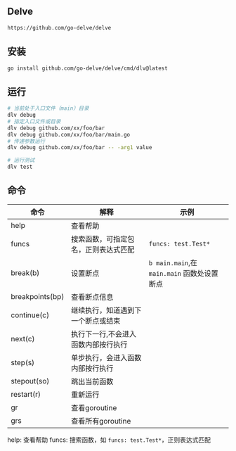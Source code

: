 ## Delve

```bash
https://github.com/go-delve/delve
```

## 安装

```bash
go install github.com/go-delve/delve/cmd/dlv@latest
```

## 运行

```bash
# 当前处于入口文件（main）目录
dlv debug
# 指定入口文件或目录
dlv debug github.com/xx/foo/bar
dlv debug github.com/xx/foo/bar/main.go
# 传递参数运行
dlv debug github.com/xx/foo/bar -- -arg1 value
```

```bash
# 运行测试
dlv test
```

## 命令

|命令|解释|示例|
|---|---|---|
|help|查看帮助||
|funcs|搜索函数，可指定包名，正则表达式匹配|`funcs: test.Test*`|
|break(b)|设置断点|`b main.main`,在 `main.main` 函数处设置断点|
|breakpoints(bp)|查看断点信息||
|continue(c)|继续执行，知道遇到下一个断点或结束||
|next(c)|执行下一行,不会进入函数内部按行执行||
|step(s)|单步执行，会进入函数内部按行执行||
|stepout(so)|跳出当前函数||
|restart(r)|重新运行||
|gr|查看goroutine||
|grs|查看所有goroutine||



help: 查看帮助
funcs: 搜索函数，如 `funcs: test.Test*`，正则表达式匹配


